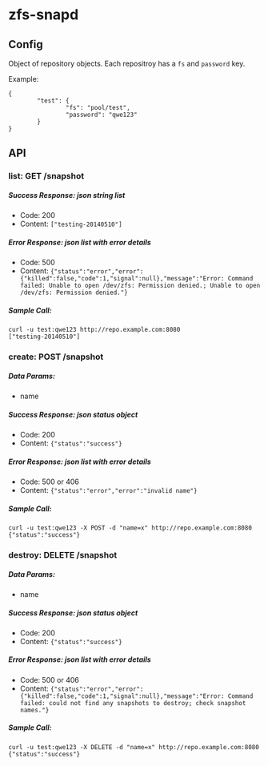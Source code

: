# zfs-snapd

## Config

Object of repository objects.
Each repositroy has a <code>fs</code> and <code>password</code> key.

Example:

	{
	        "test": {
	                "fs": "pool/test",
	                "password": "qwe123"
	        }
	}

## API

### list: GET /snapshot

##### Success Response: json string list
	
- Code: 200
- Content: `["testing-20140510"]`

##### Error Response: json list with error details

- Code: 500
- Content: `{"status":"error","error":{"killed":false,"code":1,"signal":null},"message":"Error: Command failed: Unable to open /dev/zfs: Permission denied.; Unable to open /dev/zfs: Permission denied."}`

##### Sample Call:

	curl -u test:qwe123 http://repo.example.com:8080
	["testing-20140510"]

### create: POST /snapshot

##### Data Params:

- name

##### Success Response: json status object

- Code: 200
- Content: `{"status":"success"}`

##### Error Response: json list with error details

- Code: 500 or 406
- Content: `{"status":"error","error":"invalid name"}`

##### Sample Call:

	curl -u test:qwe123 -X POST -d "name=x" http://repo.example.com:8080
	{"status":"success"}

### destroy: DELETE /snapshot

##### Data Params:

- name

##### Success Response: json status object

- Code: 200
- Content: `{"status":"success"}`

##### Error Response: json list with error details

- Code: 500 or 406
- Content: `{"status":"error","error":{"killed":false,"code":1,"signal":null},"message":"Error: Command failed: could not find any snapshots to destroy; check snapshot names."}`

##### Sample Call:

	curl -u test:qwe123 -X DELETE -d "name=x" http://repo.example.com:8080
	{"status":"success"}
